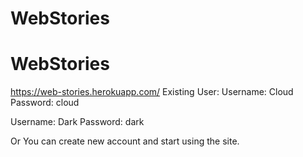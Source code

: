# WebStories
# WebStories
https://web-stories.herokuapp.com/
Existing User:
Username: Cloud
Password: cloud

Username: Dark
Password: dark

Or You can create new account and start using the site.
